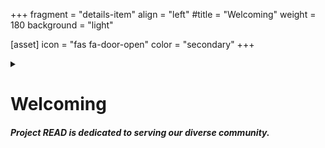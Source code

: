 +++
fragment = "details-item"
align = "left"
#title = "Welcoming"
weight = 180
background = "light"

[asset]
  icon = "fas fa-door-open"
  color = "secondary"
+++

<details>
<summary>

# Welcoming
##### Project READ is dedicated to serving our diverse community.

</summary>

***

We strive to invite and greet everyone with care and open-mindedness. Through our services and programs, we pride ourselves on creating positive, safe, and inclusive experiences where adults and families can gain the confidence needed to improve their literacy and better their lives.

</details>